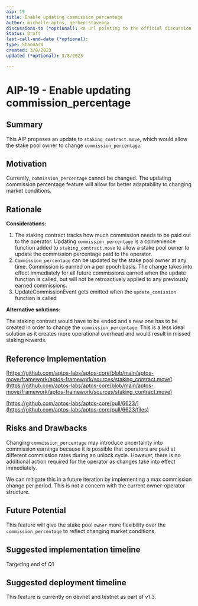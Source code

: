```yaml
---
aip: 19
title: Enable updating commission_percentage
author: michelle-aptos, gerben-stavenga
discussions-to (*optional): <a url pointing to the official discussion thread>
Status: Draft
last-call-end-date (*optional): 
type: Standard
created: 3/8/2023
updated (*optional): 3/8/2023

---
```


# AIP-19 - Enable updating commission_percentage
 
## Summary

This AIP proposes an update to `staking_contract.move`, which would allow the stake pool owner to change `commission_percentage`.

## Motivation

Currently, `commission_percentage` cannot be changed. The updating commission percentage feature will allow for better adaptability to changing market conditions.

## Rationale

**Considerations:**

1. The staking contract tracks how much commission needs to be paid out to the operator. Updating `commission_percentage` is a convenience function added to `staking_contract.move` to allow a stake pool owner to update the commission percentage paid to the operator.
2. `Commission_percentage` can be updated by the stake pool owner at any time. Commission is earned on a per epoch basis. The change takes into effect immediately for all future commissions earned when the update function is called, but will not be retroactively applied to any previously earned commissions. 
3. UpdateCommissionEvent gets emitted when the `update_comission` function is called

**Alternative solutions:**

The staking contract would have to be ended and a new one has to be created in order to change the `commission_percentage`. This is a less ideal solution as it creates more operational overhead and would result in missed staking rewards. 

## Reference Implementation

[https://github.com/aptos-labs/aptos-core/blob/main/aptos-move/framework/aptos-framework/sources/staking_contract.move](https://github.com/aptos-labs/aptos-core/blob/main/aptos-move/framework/aptos-framework/sources/staking_contract.move)

[https://github.com/aptos-labs/aptos-core/pull/6623/](https://github.com/aptos-labs/aptos-core/pull/6623/files)

## Risks and Drawbacks

Changing `commission_percentage` may introduce uncertainty into commission earnings because it is possible that operators are paid at different commission rates during an unlock cycle. However, there is no additional action required for the operator as changes take into effect immediately.

We can mitigate this in a future iteration by implementing a max commission change per period. This is not a concern with the current owner-operator structure.

## Future Potential

This feature will give the stake pool `owner` more flexibility over the `commission_percentage` to reflect changing market conditions. 

## Suggested implementation timeline

Targeting end of Q1

## Suggested deployment timeline

This feature is currently on devnet and testnet as part of v1.3.
